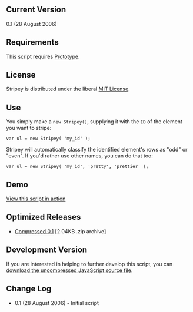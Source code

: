 ## Current Version ##

0.1 (28 August 2006)

## Requirements ##

This script requires [Prototype](http://prototypejs.org).

## License ##

Stripey is distributed under the liberal [MIT License](http://easy-designs.net/code/Stripey/working/LICENSE).

## Use ##

You simply make a `new Stripey()`, supplying it with the `ID` of the element you want to stripe:

```
var ul = new Stripey( 'my_id' );
```

Stripey will automatically classify the identified element's rows as "odd" or "even". If you'd rather use other names, you can do that too:

```
var ul = new Stripey( 'my_id', 'pretty', 'prettier' );
```

## Demo ##

[View this script in action](http://easy-designs.googlecode.com/svn/trunk/Stripey/demo/index.html)

## Optimized Releases ##

  * [Compressed 0.1](http://easy-designs.googlecode.com/svn/trunk/Stripey/0.1/stripey-v1.0.zip) [2.04KB .zip archive]

## Development Version ##

If you are interested in helping to further develop this script, you can [download the uncompressed JavaScript source file](http://easy-designs.googlecode.com/svn/trunk/Stripey/working/stripey.js).

## Change Log ##

  * 0.1 (28 August 2006) - Initial script